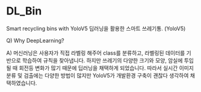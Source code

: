 # DL_Bin
Smart recycling bins with YoloV5
딥러닝을 활용한 스마트 쓰레기통. (YoloV5)

Q) Why DeepLearning?

A) 머신러닝은 사용자가 직접 라벨링 해주어 class를 분류하고, 라벨링된 데이터를 기반으로 학습하여 규칙을 찾아냅니다.
하지만 쓰레기의 다양한 크기와 모양, 암실에 투입될 때 회전등 변화가 많기 때문에 딥러닝을 채택하게 되었습니다.
따라서 실시간 이미지 분류 및 검출에는 다양한 방법이 많지만 YoloV5가 개발환경 구축이 괜찮다 생각하여 채택하였습니다.
